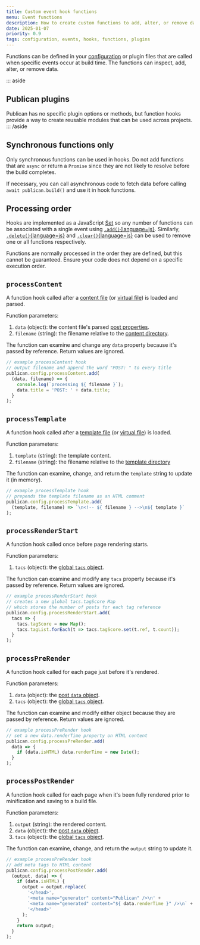 ```yaml
---
title: Custom event hook functions
menu: Event functions
description: How to create custom functions to add, alter, or remove data when specific build events occur.
date: 2025-01-07
priority: 0.9
tags: configuration, events, hooks, functions, plugins
---
```


Functions can be defined in your [configuration](--ROOT--docs/configuration/file) or plugin files that are called when specific events occur at build time. The functions can inspect, add, alter, or remove data.

::: aside
## Publican plugins

Publican has no specific plugin options or methods, but function hooks provide a way to create reusable modules that can be used across projects.
::: /aside


## Synchronous functions only

Only synchronous functions can be used in hooks. Do not add functions that are `async` or return a `Promise` since they are not likely to resolve before the build completes.

If necessary, you can call asynchronous code to fetch data before calling `await publican.build()` and use it in hook functions.


## Processing order

Hooks are implemented as a JavaScript [Set](https://developer.mozilla.org/docs/Web/JavaScript/Reference/Global_Objects/Set) so any number of functions can be associated with a single event using [`.add()`{language=js}](https://developer.mozilla.org/docs/Web/JavaScript/Reference/Global_Objects/Set/add). Similarly, [`.delete()`{language=js}](https://developer.mozilla.org/docs/Web/JavaScript/Reference/Global_Objects/Set/delete) and [`.clear()`{language=js}](https://developer.mozilla.org/docs/Web/JavaScript/Reference/Global_Objects/Set/clear) can be used to remove one or all functions respectively.

Functions are normally processed in the order they are defined, but this cannot be guaranteed. Ensure your code does not depend on a specific execution order.


## `processContent`

A function hook called after a [content file](--ROOT--docs/content/files) (or [virtual file](--ROOT--docs/content/files#virtual-content-files)) is loaded and parsed.

Function parameters:

1. `data` (object): the content file's parsed [post properties](--ROOT--docs/templates/content-properties#core-post-properties).
1. `filename` (string): the filename relative to the [content directory](--ROOT--docs/content/files#content-file-location).

The function can examine and change any `data` property because it's passed by reference. Return values are ignored.

```js
// example processContent hook
// output filename and append the word "POST: " to every title
publican.config.processContent.add(
  (data, filename) => {
    console.log(`processing ${ filename }`);
    data.title = 'POST: ' + data.title;
  }
);
```


## `processTemplate`

A function hook called after a [template file](--ROOT--docs/templates/files) (or [virtual file](--ROOT--docs/templates/files#virtual-template-files)) is loaded.

Function parameters:

1. `template` (string): the template content.
1. `filename` (string): the filename relative to the [template directory](--ROOT--docs/templates/files#template-file-location)

The function can examine, change, and return the `template` string to update it (in memory).

```js
// example processTemplate hook
// prepends the template filename as an HTML comment
publican.config.processTemplate.add(
  (template, filename) => `\n<!-- ${ filename } -->\n${ template }`
);
```


## `processRenderStart`

A function hook called once before page rendering starts.

Function parameters:

1. `tacs` (object): the [global `tacs` object](--ROOT--docs/templates/global-properties).

The function can examine and modify any `tacs` property because it's passed by reference. Return values are ignored.

```js
// example processRenderStart hook
// creates a new global tacs.tagScore Map
// which stores the number of posts for each tag reference
publican.config.processRenderStart.add(
  tacs => {
    tacs.tagScore = new Map();
    tacs.tagList.forEach(t => tacs.tagScore.set(t.ref, t.count));
  }
);
```


## `processPreRender`

A function hook called for each page just before it's rendered.

Function parameters:

1. `data` (object): the [post `data` object](--ROOT--docs/templates/content-properties#core-post-properties).
1. `tacs` (object): the [global `tacs` object](--ROOT--docs/templates/global-properties).

The function can examine and modify either object because they are passed by reference. Return values are ignored.

```js
// example processPreRender hook
// set a new data.renderTime property on HTML content
publican.config.processPreRender.add(
  data => {
    if (data.isHTML) data.renderTime = new Date();
  }
);
```


## `processPostRender`

A function hook called for each page when it's been fully rendered prior to minification and saving to a build file.

Function parameters:

1. `output` (string): the rendered content.
1. `data` (object): the [post `data` object](--ROOT--docs/templates/content-properties#core-post-properties).
1. `tacs` (object): the [global `tacs` object](--ROOT--docs/templates/global-properties).

The function can examine, change, and return the `output` string to update it.

```js
// example processPreRender hook
// add meta tags to HTML content
publican.config.processPostRender.add(
  (output, data) => {
    if (data.isHTML) {
      output = output.replace(
        '</head>',
        '<meta name="generator" content="Publican" />\n' +
        `<meta name="generated" content="${ data.renderTime }" />\n` +
        '</head>'
      );
    }
    return output;
  }
);
```
